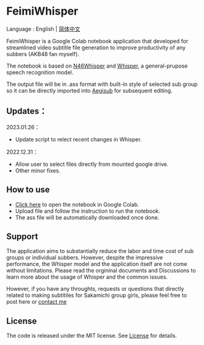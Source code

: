 # FeimiWhisper

Language : English | [简体中文](./README_CN.md) 

FeimiWhisper is a Google Colab notebook application that developed for streamlined video subtitle file generation to improve productivity of any subbers (AKB48 fan myself).

The notebook is based on [N46Whisper](https://github.com/Ayanaminn/N46Whisper) and [Whisper](https://github.com/openai/whisper), a general-prupose speech recognition model.

The output file will be in .ass format with built-in style of selected sub group so it can be directly imported into [Aegisub](https://github.com/Aegisub/Aegisub) for subsequent editing.

## Updates：

2023.01.26：
* Update script to relect recent changes in Whisper.

2022.12.31：
* Allow user to select files directly from mounted google drive.
* Other minor fixes.

## How to use
* [Click here](https://colab.research.google.com/github/Ayanaminn/N46Whisper/blob/main/N46Whisper.ipynb) to open the notebook in Google Colab.
* Upload file and follow the instruction to run the notebook.
* The ass file will be automatically downloaded once done.

## Support
The application aims to substantially reduce the labor and time cost of sub groups or individual subbers. However, despite the impressive performance, the Whisper model and the application itself are not come without limitations. Please read the orgininal documents and Discussions to learn more about the usage of Whisper and the common issues.

However, if you have any throughts, requests or questions that directly related to making subtitiles for Sakamichi group girls, please feel free to post here or [contact me](feimi:yfwu0202@gmail.com)

## License
The code is released under the MIT license. See [License](./LICENSE.md) for details.
